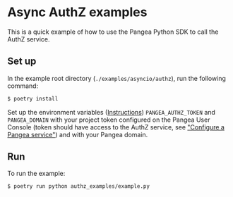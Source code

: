 # Async AuthZ examples

This is a quick example of how to use the Pangea Python SDK to call the AuthZ
service.

## Set up

In the example root directory (`./examples/asyncio/authz`), run the following command:

```bash
$ poetry install
```

Set up the environment variables ([Instructions][set-environment-variables])
`PANGEA_AUTHZ_TOKEN` and `PANGEA_DOMAIN` with your project token configured on
the Pangea User Console (token should have access to the AuthZ service, see
["Configure a Pangea service"][configure-a-pangea-service]) and with your Pangea
domain.

## Run

To run the example:

```bash
$ poetry run python authz_examples/example.py
```

[configure-a-pangea-service]: https://pangea.cloud/docs/getting-started/configure-services/#configure-a-pangea-service
[set-environment-variables]: https://pangea.cloud/docs/getting-started/integrate/#set-environment-variables
